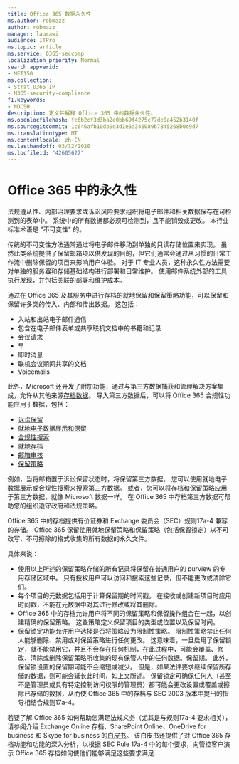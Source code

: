 ```yaml
---
title: Office 365 数据永久性
ms.author: robmazz
author: robmazz
manager: laurawi
audience: ITPro
ms.topic: article
ms.service: O365-seccomp
localization_priority: Normal
search.appverid:
- MET150
ms.collection:
- Strat_O365_IP
- M365-security-compliance
f1.keywords:
- NOCSH
description: 定义并解释 Office 365 中的数据永久性。
ms.openlocfilehash: fe6b2cf3d3ba2e0bb69f4275c77de0a452b3140f
ms.sourcegitcommit: 1c646afb10db9d3d1e6a346089b7845268b0c9d7
ms.translationtype: MT
ms.contentlocale: zh-CN
ms.lasthandoff: 03/12/2020
ms.locfileid: "42605627"
---
```

# <a name="immutability-in-office-365"></a>Office 365 中的永久性

法规遵从性、内部治理要求或诉讼风险要求组织将电子邮件和相关数据保存在可检测到的表单中。 系统中的所有数据都必须可检测到，且不能销毁或更改。 本行业标准术语是 "不可变性" 的。

传统的不可变性方法通常通过将电子邮件移动到单独的只读存储位置来实现。 虽然此类系统提供了保留邮箱项以供发现的目的，但它们通常会通过从习惯的日常工作流中删除保留的项目来影响用户体验。 对于 IT 专业人员，这种永久性方法需要对单独的服务器和存储基础结构进行部署和日常维护。 使用邮件系统外部的工具执行发现，并包括关联的部署和维护成本。

通过在 Office 365 及其服务中进行存档的就地保留和保留策略功能，可以保留和保留许多类的传入、内部和传出数据。 这包括：

- 入站和出站电子邮件通信
- 包含在电子邮件表单或共享联机文档中的书籍和记录
- 会议请求
- 早
- 即时消息
- 联机会议期间共享的文档
- Voicemails

此外，Microsoft 还开发了附加功能，通过与第三方数据捕获和管理解决方案集成，允许从其他来源[存档数据](https://support.office.com/article/Archiving-third-party-data-in-Office-365-0ce338d5-3666-4a18-86ab-c6910ff408cc)。 导入第三方数据后，可以将 Office 365 合规性功能应用于数据，包括：

- [诉讼保留](https://docs.microsoft.com/microsoft-365/compliance/create-a-litigation-hold)
- [就地电子数据展示和保留](https://docs.microsoft.com/microsoft-365/compliance/manage-legal-investigations)
- [合规性搜索](https://docs.microsoft.com/microsoft-365/compliance/search-for-content)
- [就地存档](https://docs.microsoft.com/microsoft-365/compliance/enable-archive-mailboxes)
- [邮箱审核](https://docs.microsoft.com/microsoft-365/compliance/enable-mailbox-auditing)
- [保留策略](https://docs.microsoft.com/microsoft-365/compliance/retention-policies)

例如，当将邮箱置于诉讼保留状态时，将保留第三方数据。 您可以使用就地电子数据展示或合规性搜索来搜索第三方数据。 或者，您可以将存档和保留策略应用于第三方数据，就像 Microsoft 数据一样。 在 Office 365 中存档第三方数据可帮助您的组织遵守政府和法规策略。

Office 365 中的存档提供有价证券和 Exchange 委员会（SEC）规则17a-4 兼容的存储。 Office 365 保留使用就地保留策略和保留策略（包括保留锁定）以不可改写、不可擦除的格式收集的所有数据的永久文件。

具体来说：

- 使用以上所述的保留策略存储的所有记录将保留在普通用户的 purview 的专用存储区域中。 只有授权用户可以访问和搜索这些记录，但不能更改或清除它们。
- 每个项目的元数据包括用于计算保留期的时间戳。 在接收或创建新项目时应用时间戳，不能在元数据中对其进行修改或将其删除。
- Office 365 中的存档允许用户将不同的保留策略和保留操作组合在一起，以创建精确的保留策略。 这些策略定义保留项目的类型或位置以及保留时间。
- 保留锁定功能允许用户选择是否将策略设为限制性策略。 限制性策略禁止任何人能够删除、禁用或对保留策略进行任何更改。 这意味着，一旦启用了保留锁定，就不能禁用它，并且不会存在任何机制，在此过程中，可能会覆盖、修改、清除或删除保留策略所收集的现有保管人中的任何数据。保留期。 此外，保留锁设置的保留期可能不会缩短或减少。 但是，如果法律要求继续保留所存储的数据，则可能会延长此时间，如上文所述。 保留锁定可确保任何人（甚至不是管理员或具有特定控制访问权限的管理员）都可能会更改设置或覆盖或擦除已存储的数据，从而使 Office 365 中的存档与 SEC 2003 版本中提出的指导相结合规则17a-4。

若要了解 Office 365 如何帮助您满足法规义务（尤其是与规则17a-4 要求相关），请参阅介绍 Exchange Online 存档、SharePoint Online、OneDrive for business 和 Skype for business 的[白皮书](https://www.microsoft.com/microsoft-365/blog/wp-content/uploads/2015/11/Microsoft-EOA-White-Paper.pdf)。 该白皮书还提供了对 Office 365 存档功能和功能的深入分析，以根据 SEC Rule 17a-4 中的每个要求，向管控客户演示 Office 365 存档如何使他们能够满足这些要求满足.

